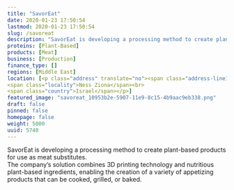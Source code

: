 ```yaml
---
title: "SavorEat"
date: 2020-01-23 17:50:54
lastmod: 2020-01-23 17:50:54
slug: /savoreat
description: "SavorEat is developing a processing method to create plant-based products for use as meat substitutes.The company’s solution combines 3D printing technology and nutritious plant-based ingredients, enabling the creation of a variety of appetizing products that can be cooked, grilled, or baked."
proteins: [Plant-Based]
products: [Meat]
business: [Production]
finance_type: []
regions: [Middle East]
location: [<p class="address" translate="no"><span class="address-line1">Kibuts Galuyot Street</span><br>
<span class="locality">Ness Ziona</span><br>
<span class="country">Israel</span></p>]
featured_image: "savoreat_10953b2e-5907-11e9-8c15-4b9aac9eb338.png"
draft: false
pinned: false
homepage: false
weight: 5000
uuid: 5740
---
```

<p>SavorEat is developing a processing method to create plant-based products for use as meat substitutes.<br />
The company’s solution combines 3D printing technology and nutritious plant-based ingredients, enabling the creation of a variety of appetizing products that can be cooked, grilled, or baked.</p>
